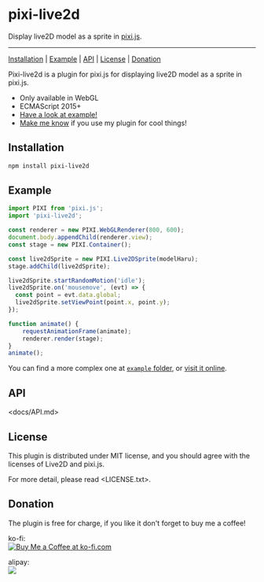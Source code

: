 # pixi-live2d

Display live2D model as a sprite in [pixi.js](https://github.com/pixijs/pixi.js).

--------------------------------------------------------------------------------

[Installation](#Installation) | [Example](#Example) | [API](#API) | [License](#License) | [Donation](#Donation)

Pixi-live2d is a plugin for pixi.js for displaying live2D model as a sprite in pixi.js.

- Only available in WebGL
- ECMAScript 2015+
- [Have a look at example!](https://avgjs.github.io/pixi-live2d/)
- [Make me know](mailto:bingfeng.web@gmail.com?subject=Hey,%20I%20made%20a%20cool%20work%20with%20your%20plugin!) if you use my plugin for cool things!

## Installation

```bash
npm install pixi-live2d
```

## Example

```javascript
import PIXI from 'pixi.js';
import 'pixi-live2d';

const renderer = new PIXI.WebGLRenderer(800, 600);
document.body.appendChild(renderer.view);
const stage = new PIXI.Container();

const live2dSprite = new PIXI.Live2DSprite(modelHaru);
stage.addChild(live2dSprite);

live2dSprite.startRandomMotion('idle');
live2dSprite.on('mousemove', (evt) => {
  const point = evt.data.global;
  live2dSprite.setViewPoint(point.x, point.y);
});

function animate() {
    requestAnimationFrame(animate);
    renderer.render(stage);
}
animate();
```

You can find a more complex one at [`example` folder](./example), or [visit it online](https://avgjs.github.io/pixi-live2d/).

## API

<docs/API.md>

## License

This plugin is distributed under MIT license, and you should agree with the licenses of Live2D and pixi.js.

For more detail, please read <LICENSE.txt>.

## Donation

The plugin is free for charge, if you like it don't forget to buy me a coffee!

ko-fi:<br>
[![Buy Me a Coffee at ko-fi.com](https://az743702.vo.msecnd.net/cdn/kofi4.png?v=b)](https://ko-fi.com/A742BTX)

alipay:<br>
![](https://cloud.githubusercontent.com/assets/837432/19645521/a71da460-9a27-11e6-9605-aed9e251dd7a.png)
